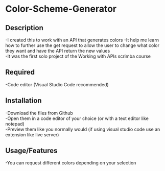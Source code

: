 # Color-Scheme-Generator

## Description
-I created this to work with an API that generates colors 
-It help me learn how to further use the get request to allow the user to change what color they want and have the API return the new values   
-It was the first solo project of the Working with APIs scrimba course

## Required
-Code editor (Visual Studio Code recommended)  

## Installation
-Download the files from Github  
-Open them in a code editor of your choice (or with a text editor like notepad)    
-Preview them like you normally would (if using visual studio code use an extension like live server)    

## Usage/Features
-You can request different colors depending on your selection 
 

